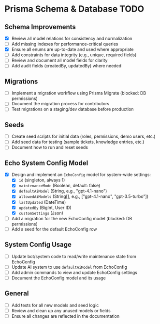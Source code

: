 # Prisma Schema & Database TODO

## Schema Improvements

-   [x] Review all model relations for consistency and normalization
-   [ ] Add missing indexes for performance-critical queries
-   [x] Ensure all enums are up-to-date and used where appropriate
-   [ ] Add constraints for data integrity (e.g., unique, required fields)
-   [ ] Review and document all model fields for clarity
-   [ ] Add audit fields (createdBy, updatedBy) where needed

## Migrations

-   [ ] Implement a migration workflow using Prisma Migrate (blocked: DB permissions)
-   [ ] Document the migration process for contributors
-   [ ] Test migrations on a staging/dev database before production

## Seeds

-   [ ] Create seed scripts for initial data (roles, permissions, demo users, etc.)
-   [ ] Add seed data for testing (sample tickets, knowledge entries, etc.)
-   [ ] Document how to run and reset seeds

## Echo System Config Model

-   [x] Design and implement an `EchoConfig` model for system-wide settings:
    -   [x] `id` (singleton, always 1)
    -   [x] `maintenanceMode` (Boolean, default: false)
    -   [x] `defaultAiModel` (String, e.g., "gpt-4.1-nano")
    -   [x] `allowedAiModels` (String[], e.g., ["gpt-4.1-nano", "gpt-3.5-turbo"])
    -   [x] `lastUpdated` (DateTime)
    -   [x] `updatedBy` (BigInt, User ID)
    -   [x] `customSettings` (Json)
-   [ ] Add a migration for the new EchoConfig model (blocked: DB permissions)
-   [ ] Add a seed for the default EchoConfig row

## System Config Usage

-   [ ] Update bot/system code to read/write maintenance state from EchoConfig
-   [ ] Update AI system to use `defaultAiModel` from EchoConfig
-   [ ] Add admin commands to view and update EchoConfig settings
-   [ ] Document the EchoConfig model and its usage

## General

-   [ ] Add tests for all new models and seed logic
-   [ ] Review and clean up any unused models or fields
-   [ ] Ensure all changes are reflected in the documentation
